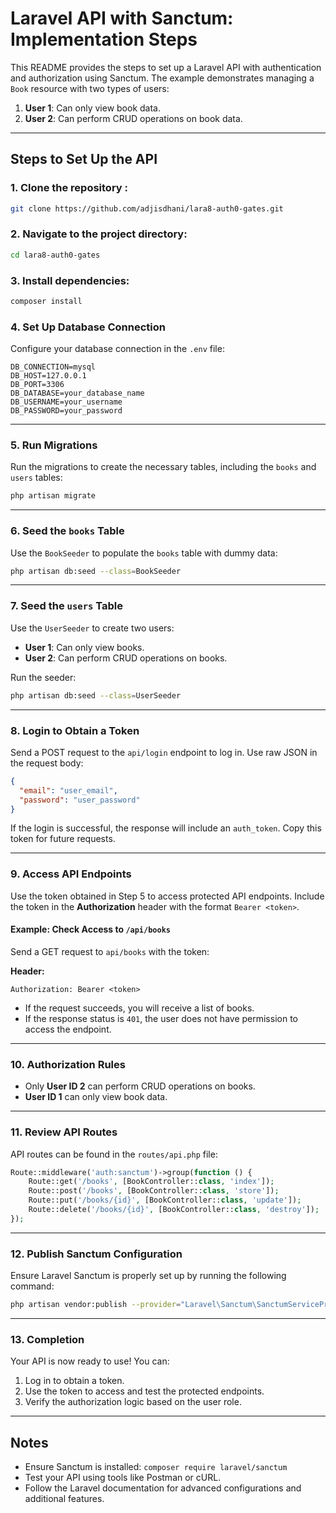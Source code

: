 # Laravel API with Sanctum: Implementation Steps

This README provides the steps to set up a Laravel API with authentication and authorization using Sanctum. The example demonstrates managing a `Book` resource with two types of users:

1. **User 1**: Can only view book data.
2. **User 2**: Can perform CRUD operations on book data.

---

## Steps to Set Up the API

### 1. Clone the repository :
```bash
git clone https://github.com/adjisdhani/lara8-auth0-gates.git
```

### 2. Navigate to the project directory:
```bash
cd lara8-auth0-gates
```

### 3. Install dependencies:
```bash
composer install
```
### 4. Set Up Database Connection
Configure your database connection in the `.env` file:

```env
DB_CONNECTION=mysql
DB_HOST=127.0.0.1
DB_PORT=3306
DB_DATABASE=your_database_name
DB_USERNAME=your_username
DB_PASSWORD=your_password
```

---

### 5. Run Migrations
Run the migrations to create the necessary tables, including the `books` and `users` tables:

```bash
php artisan migrate
```

---

### 6. Seed the `books` Table
Use the `BookSeeder` to populate the `books` table with dummy data:

```bash
php artisan db:seed --class=BookSeeder
```

---

### 7. Seed the `users` Table
Use the `UserSeeder` to create two users:
- **User 1**: Can only view books.
- **User 2**: Can perform CRUD operations on books.

Run the seeder:

```bash
php artisan db:seed --class=UserSeeder
```

---

### 8. Login to Obtain a Token
Send a POST request to the `api/login` endpoint to log in. Use raw JSON in the request body:

```json
{
  "email": "user_email",
  "password": "user_password"
}
```

If the login is successful, the response will include an `auth_token`. Copy this token for future requests.

---

### 9. Access API Endpoints
Use the token obtained in Step 5 to access protected API endpoints. Include the token in the **Authorization** header with the format `Bearer <token>`.

#### Example: Check Access to `/api/books`
Send a GET request to `api/books` with the token:

**Header:**
```
Authorization: Bearer <token>
```

- If the request succeeds, you will receive a list of books.
- If the response status is `401`, the user does not have permission to access the endpoint.

---

### 10. Authorization Rules
- Only **User ID 2** can perform CRUD operations on books.
- **User ID 1** can only view book data.

---

### 11. Review API Routes
API routes can be found in the `routes/api.php` file:

```php
Route::middleware('auth:sanctum')->group(function () {
    Route::get('/books', [BookController::class, 'index']);
    Route::post('/books', [BookController::class, 'store']);
    Route::put('/books/{id}', [BookController::class, 'update']);
    Route::delete('/books/{id}', [BookController::class, 'destroy']);
});
```

---

### 12. Publish Sanctum Configuration
Ensure Laravel Sanctum is properly set up by running the following command:

```bash
php artisan vendor:publish --provider="Laravel\Sanctum\SanctumServiceProvider"
```

---

### 13. Completion
Your API is now ready to use! You can:
1. Log in to obtain a token.
2. Use the token to access and test the protected endpoints.
3. Verify the authorization logic based on the user role.

---

## Notes
- Ensure Sanctum is installed: `composer require laravel/sanctum`
- Test your API using tools like Postman or cURL.
- Follow the Laravel documentation for advanced configurations and additional features.

